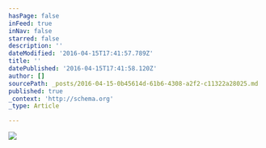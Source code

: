 ```yaml
---
hasPage: false
inFeed: true
inNav: false
starred: false
description: ''
dateModified: '2016-04-15T17:41:57.789Z'
title: ''
datePublished: '2016-04-15T17:41:58.120Z'
author: []
sourcePath: _posts/2016-04-15-0b45614d-61b6-4308-a2f2-c11322a28025.md
published: true
_context: 'http://schema.org'
_type: Article

---
```

![](https://the-grid-user-content.s3-us-west-2.amazonaws.com/a0c665e8-3932-45d6-bae1-1b7669744d06.jpg)